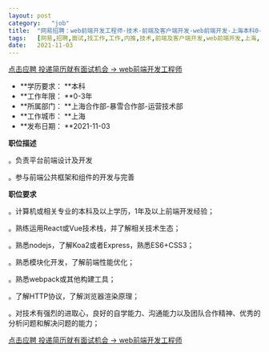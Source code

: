 ```yaml
---
layout:	post
category:	"job"
title:	"网易招聘：web前端开发工程师-技术-前端及客户端开发-web前端开发-上海本科0-3年"
tags:	[网易,招聘,面试,找工作,工作,内推,技术,前端及客户端开发,web前端开发,上海,本科,0-3年]
date:	2021-11-03
---
```


[点击应聘 投递简历就有面试机会 ->  web前端开发工程师](http://mobile.bole.netease.com/bole/boleDetail?id=27900&employeeId=346f03c3cda5f04c&key=all)



- **学历要求： **本科
- **工作年限： **0-3年
- **所属部门： **上海合作部-暴雪合作部-运营技术部
- **工作城市： **上海
- **发布日期： **2021-11-03



**职位描述**

。负责平台前端设计及开发

。参与前端公共框架和组件的开发与完善



**职位要求**

。计算机或相关专业的本科及以上学历，1年及以上前端开发经验；

。熟练运用React或Vue技术栈，并了解相关技术生态；

。熟悉nodejs，了解Koa2或者Express，熟悉ES6+CSS3；

。熟悉模块化开发，了解前端性能优化；

。熟悉webpack或其他构建工具；

。了解HTTP协议，了解浏览器渲染原理；

。对技术有强烈的进取心，良好的自学能力、沟通能力以及团队合作精神、优秀的分析问题和解决问题的能力；



[点击应聘 投递简历就有面试机会 ->  web前端开发工程师](http://mobile.bole.netease.com/bole/boleDetail?id=27900&employeeId=346f03c3cda5f04c&key=all)